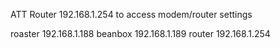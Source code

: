 ATT Router
192.168.1.254 to access modem/router settings

roaster 192.168.1.188
beanbox 192.168.1.189
router 192.168.1.254

